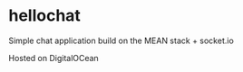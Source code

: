 hellochat
=========

Simple chat application build on the MEAN stack + socket.io

Hosted on DigitalOCean

